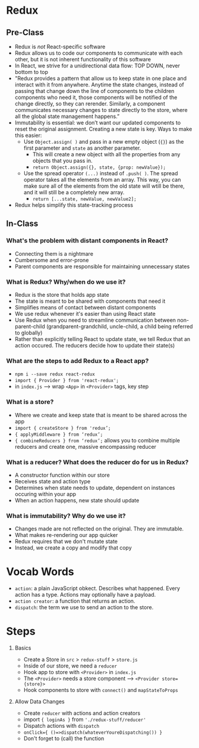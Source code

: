 Redux
=====

## Pre-Class
- Redux is _not_ React-specific software
- Redux allows us to code our components to communicate with each other, but it is not inherent functionality of this software
- In React, we strive for a unidirectional data flow: TOP DOWN, never bottom to top
- "Redux provides a pattern that allow us to keep state in one place and interact with it from anywhere. Anytime the state changes, instead of passing that change down the line of components to the children components who need it, those components will be notified of the change directly, so they can rerender. Similarly, a component communicates necessary changes to state directly to the store, where all the global state management happens.”
- Immutability is essential: we don’t want our updated components to reset the original assignment. Creating a new state is key. Ways to make this easier: 
    - Use `Object.assign( )` and pass in a new empty object (`{}`) as the first parameter and `state` as another parameter. 
        - This will create a new object with all the properties from any objects that you pass in.
        - `return Object.assign({}, state, {prop: newValue});`
    - Use the spread operator `(...)` instead of `.push( )`. The spread operator takes all the elements from an array. This way, you can make sure all of the elements from the old state will wtill be there, and it will still be a completely new array.
        - `return [...state, newValue, newValue2];`
- Redux helps simplify this state-tracking process

## In-Class
### What's the problem with distant components in React?
- Connecting them is a nightmare
- Cumbersome and error-prone
- Parent components are responsible for maintaining unnecessary states

### What is Redux? Why/when do we use it?
- Redux is the store that holds app state
- The state is meant to be shared with components that need it
- Simplifies means of contact between distant components
- We use redux whenever it's easier than using React state
- Use Redux when you need to streamline communication between non-parent-child (grandparent-grandchild, uncle-child, a child being referred to globally)
- Rather than explicitly telling React to update state, we tell Redux that an action occured. The reducers decide how to update their state(s)

### What are the steps to add Redux to a React app?
- `npm i --save redux react-redux`
- `import { Provider } from 'react-redux';` 
- in `index.js` --> wrap `<App>` in `<Provider>` tags, key step

### What is a store?
- Where we create and keep state that is meant to be shared across the app
- `import { createStore } from 'redux’;`
- `{ applyMiddleware } from ‘redux’; `
- `{ combineReducers } from ‘redux’;` allows you to combine multiple reducers and create one, massive encompassing reducer

### What is a reducer? What does the reducer do for us in Redux?
- A constructor function within our store
- Receives state and action type
- Determines when state needs to update, dependent on instances occuring within your app
- When an action happens, new state should update

### What is immutability? Why do we use it?
- Changes made are not reflected on the original. They are immutable.
- What makes re-rendering our app quicker
- Redux requires that we don't mutate state
- Instead, we create a copy and modify that copy

# Vocab Words
- `action`: a plain JavaScript obkect. Describes what happened. Every action has a type. Actions may optionally have a payload.
- `action creator`: a function that returns an action.
- `dispatch`: the term we use to send an action to the store.

# Steps
1. Basics
    - Create a Store in `src` > `redux-stuff` > `store.js`
    - Inside of our store, we need a `reducer`
    - Hook app to store with `<Provider>` in `index.js`
    - The `<Provider>` needs a store component --> `<Provider store={store}>`
    - Hook components to store with `connect()` and `mapStateToProps`

2. Allow Data Changes
    - Create `reducer` with actions and action creators
    - import `{ loginAs }` from `'./redux-stuff/reducer'`
    - Dispatch actions with `dispatch`
    - `onClick={ ()=>dispatch(whateverYoureDispatching()) }`
    - Don't forget to (call) the function

